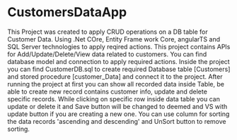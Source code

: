# CustomersDataApp

This Project was created to apply CRUD operations on a DB table for Customer Data.
Using .Net COre, Entity Frame work Core, angularTS and SQL Server technologies to apply reqired actions.
This project contains APIs for Add/Update/Delete/View data related to customers.
You can find database model and connection to apply required actions.
Inside the project you can find CustomerDB.sql to create required Database table [Customers] and stored procedure [customer_Data] and connect it to the project.
After running the project at first you can show all recorded data inside Table, be able to create new record contains customer info, update and delete specific records.
While clicking on specific row inside data table you can update or delete it and Save button will be changed to deemed and VS with update button if you are creating a new one.
You can use column for sorting the data records 'ascending and descending' and UnSort button to remove sorting.
